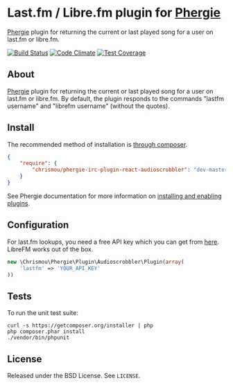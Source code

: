 # Last.fm / Libre.fm plugin for [Phergie](http://github.com/phergie/phergie-irc-bot-react/)

[Phergie](http://github.com/phergie/phergie-irc-bot-react/) plugin for returning the current or last played song for a user on last.fm or libre.fm.

[![Build Status](https://travis-ci.org/chrismou/phergie-irc-plugin-react-audioscrobbler.svg?branch=master)](https://travis-ci.org/chrismou/phergie-irc-plugin-react-audioscrobbler)
[![Code Climate](https://codeclimate.com/github/chrismou/phergie-irc-plugin-react-audioscrobbler/badges/gpa.svg)](https://codeclimate.com/github/chrismou/phergie-irc-plugin-react-audioscrobbler)
[![Test Coverage](https://codeclimate.com/github/chrismou/phergie-irc-plugin-react-audioscrobbler/badges/coverage.svg)](https://codeclimate.com/github/chrismou/phergie-irc-plugin-react-audioscrobbler)

## About
[Phergie](http://github.com/phergie/phergie-irc-bot-react/) plugin for returning the current or last played song for a user on 
last.fm or libre.fm.  By default, the plugin responds to the commands "lastfm username" and "librefm username" (without the quotes).

## Install

The recommended method of installation is [through composer](http://getcomposer.org).

```JSON
{
    "require": {
        "chrismou/phergie-irc-plugin-react-audioscrobbler": "dev-master"
    }
}
```

See Phergie documentation for more information on
[installing and enabling plugins](https://github.com/phergie/phergie-irc-bot-react/wiki/Usage#plugins).

## Configuration

For last.fm lookups, you need a free API key which you can get from [here](http://www.last.fm/api). 
LibreFM works out of the box.

```php
new \Chrismou\Phergie\Plugin\Audioscrobbler\Plugin(array(
    'lastfm' => 'YOUR_API_KEY'
))
```

## Tests

To run the unit test suite:

```
curl -s https://getcomposer.org/installer | php
php composer.phar install
./vendor/bin/phpunit
```

## License

Released under the BSD License. See `LICENSE`.
